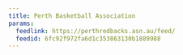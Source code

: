 ```yaml
---
title: Perth Basketball Association
params:
  feedlink: https://perthredbacks.asn.au/feed/
  feedid: 6fc92f972fa6d1c353863130b1889988
---
```

